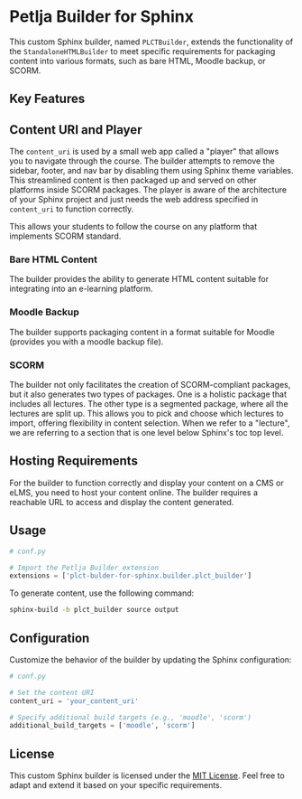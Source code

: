# Petlja Builder for Sphinx

This custom Sphinx builder, named `PLCTBuilder`, extends the functionality of the `StandaloneHTMLBuilder` to meet specific requirements for packaging content into various formats, such as bare HTML, Moodle backup, or SCORM.

## Key Features

## Content URI and Player

The `content_uri` is used by a small web app called a "player" that allows you to navigate through the course. The builder attempts to remove the sidebar, footer, and nav bar by disabling them using Sphinx theme variables. This streamlined content is then packaged up and served on other platforms inside SCORM packages. The player is aware of the architecture of your Sphinx project and just needs the web address specified in `content_uri` to function correctly.

This allows your students to follow the course on any platform that implements SCORM standard.

### Bare HTML Content

The builder provides the ability to generate HTML content suitable for integrating into an e-learning platform.

### Moodle Backup

The builder supports packaging content in a format suitable for Moodle (provides you with a moodle backup file).

### SCORM

The builder not only facilitates the creation of SCORM-compliant packages, but it also generates two types of packages. One is a holistic package that includes all lectures. The other type is a segmented package, where all the lectures are split up. This allows you to pick and choose which lectures to import, offering flexibility in content selection. When we refer to a "lecture", we are referring to a section that is one level below Sphinx's toc top level.

## Hosting Requirements

For the builder to function correctly and display your content on a CMS or eLMS, you need to host your content online. The builder requires a reachable URL to access and display the content generated.

## Usage

```python 
# conf.py

# Import the Petlja Builder extension
extensions = ['plct-bulder-for-sphinx.builder.plct_builder']

```

To generate content, use the following command:

```bash
sphinx-build -b plct_builder source output
```
## Configuration

Customize the behavior of the builder by updating the Sphinx configuration:

```python
# conf.py

# Set the content URI
content_uri = 'your_content_uri'

# Specify additional build targets (e.g., 'moodle', 'scorm')
additional_build_targets = ['moodle', 'scorm']
```

## License

This custom Sphinx builder is licensed under the [MIT License](LICENSE). Feel free to adapt and extend it based on your specific requirements.